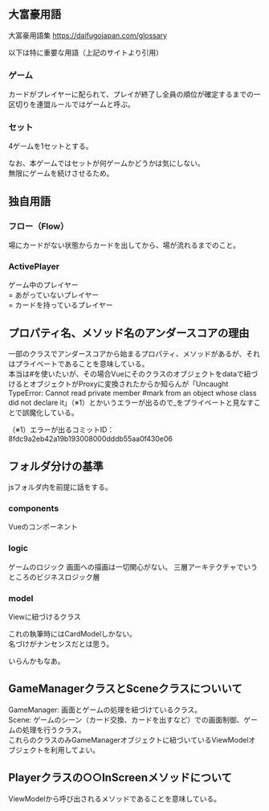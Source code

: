 
## 大富豪用語

大富豪用語集
https://daifugojapan.com/glossary

以下は特に重要な用語（上記のサイトより引用）

### ゲーム

カードがプレイヤーに配られて、プレイが終了し全員の順位が確定するまでの一区切りを連盟ルールではゲームと呼ぶ。  

### セット

4ゲームを1セットとする。  

なお、本ゲームではセットが何ゲームかどうかは気にしない。  
無限にゲームを続けさせるため。

## 独自用語

### フロー（Flow）

場にカードがない状態からカードを出してから、場が流れるまでのこと。

### ActivePlayer

ゲーム中のプレイヤー  
= あがっていないプレイヤー  
= カードを持っているプレイヤー  

## プロパティ名、メソッド名のアンダースコアの理由

一部のクラスでアンダースコアから始まるプロパティ、メソッドがあるが、それはプライベートであることを意味している。  
本当は#を使いたいが、その場合Vueにそのクラスのオブジェクトをdataで紐づけるとオブジェクトがProxyに変換されたからか知らんが「Uncaught TypeError: Cannot read private member #mark from an object whose class did not declare it」（※1）とかいうエラーが出るので_をプライベートと見なすことで誤魔化している。  

（※1）エラーが出るコミットID：8fdc9a2eb42a19b193008000dddb55aa0f430e06

## フォルダ分けの基準

jsフォルダ内を前提に話をする。

### components

Vueのコンポーネント

### logic

ゲームのロジック
画面への描画は一切関心がない。
三層アーキテクチャでいうところのビジネスロジック層

### model

Viewに紐づけるクラス

これの執筆時にはCardModelしかない。  
名づけがナンセンスだとは思う。

いらんかもなあ。

## GameManagerクラスとSceneクラスについいて

GameManager: 画面とゲームの処理を紐づけているクラス。  
Scene: ゲームのシーン（カード交換、カードを出すなど）での画面制御、ゲームの処理を行うクラス。  
これらのクラスのみGameManagerオブジェクトに紐づいているViewModelオブジェクトを利用してよい。

## Playerクラスの○○InScreenメソッドについて

ViewModelから呼び出されるメソッドであることを意味している。

